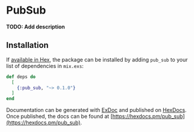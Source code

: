 # PubSub

**TODO: Add description**

## Installation

If [available in Hex](https://hex.pm/docs/publish), the package can be installed
by adding `pub_sub` to your list of dependencies in `mix.exs`:

```elixir
def deps do
  [
    {:pub_sub, "~> 0.1.0"}
  ]
end
```

Documentation can be generated with [ExDoc](https://github.com/elixir-lang/ex_doc)
and published on [HexDocs](https://hexdocs.pm). Once published, the docs can
be found at [https://hexdocs.pm/pub_sub](https://hexdocs.pm/pub_sub).

